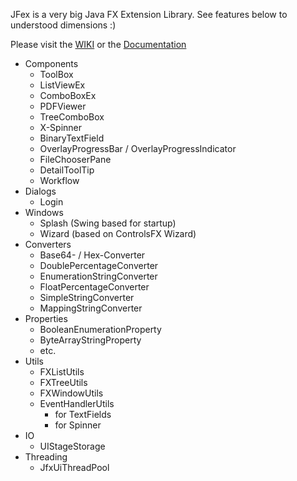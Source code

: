JFex is a very big Java FX Extension Library. See features below to understood dimensions :)

Please visit the [WIKI](https://github.com/KleinerHacker/jfex/wiki) or the [Documentation](https://github.com/KleinerHacker/jfex/releases/download/2.0.3/jremote.chm)

* Components
  * ToolBox
  * ListViewEx
  * ComboBoxEx
  * PDFViewer
  * TreeComboBox
  * X-Spinner
  * BinaryTextField
  * OverlayProgressBar / OverlayProgressIndicator
  * FileChooserPane
  * DetailToolTip
  * Workflow
* Dialogs
  * Login
* Windows
  * Splash (Swing based for startup)
  * Wizard (based on ControlsFX Wizard)
* Converters
  * Base64- / Hex-Converter
  * DoublePercentageConverter
  * EnumerationStringConverter
  * FloatPercentageConverter
  * SimpleStringConverter
  * MappingStringConverter
* Properties
  * BooleanEnumerationProperty
  * ByteArrayStringProperty
  * etc.
* Utils
  * FXListUtils
  * FXTreeUtils
  * FXWindowUtils
  * EventHandlerUtils
    * for TextFields
    * for Spinner
* IO
  * UIStageStorage
* Threading
  * JfxUiThreadPool
